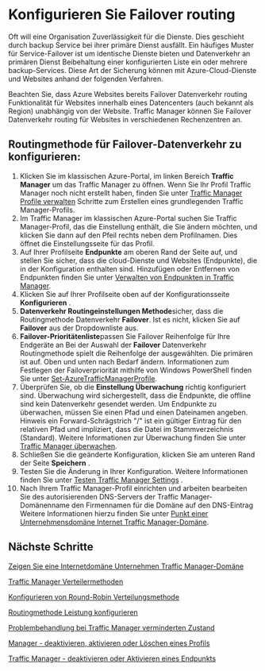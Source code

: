 <properties
   pageTitle="Traffic Manager Failover Datenverkehr Routingmethode konfigurieren | Microsoft Azure"
   description="Dieser Artikel hilft Ihnen Failover Datenverkehr Routingmethode in Traffic Manager konfigurieren"
   services="traffic-manager"
   documentationCenter=""
   authors="sdwheeler"
   manager="carmonm"
   editor="tysonn" />
<tags
   ms.service="traffic-manager"
   ms.devlang="na"
   ms.topic="article"
   ms.tgt_pltfrm="na"
   ms.workload="infrastructure-services"
   ms.date="10/18/2016"
   ms.author="sewhee" />
<!-- repub for nofollow -->

# <a name="configure-failover-routing-method"></a>Konfigurieren Sie Failover routing

Oft will eine Organisation Zuverlässigkeit für die Dienste. Dies geschieht durch backup Service bei ihrer primäre Dienst ausfällt. Ein häufiges Muster für Service-Failover ist um identische Dienste bieten und Datenverkehr an primären Dienst Beibehaltung einer konfigurierten Liste ein oder mehrere backup-Services. Diese Art der Sicherung können mit Azure-Cloud-Dienste und Websites anhand der folgenden Verfahren.

Beachten Sie, dass Azure Websites bereits Failover Datenverkehr routing Funktionalität für Websites innerhalb eines Datencenters (auch bekannt als Region) unabhängig von der Website. Traffic Manager können Sie Failover Datenverkehr routing für Websites in verschiedenen Rechenzentren an.

## <a name="to-configure-failover-traffic-routing-method"></a>Routingmethode für Failover-Datenverkehr zu konfigurieren:

1. Klicken Sie im klassischen Azure-Portal, im linken Bereich **Traffic Manager** um das Traffic Manager zu öffnen. Wenn Sie Ihr Profil Traffic Manager noch nicht erstellt haben, finden Sie unter [Traffic Manager Profile verwalten](traffic-manager-manage-profiles.md) Schritte zum Erstellen eines grundlegenden Traffic Manager-Profils.
2. Im Traffic Manager im klassischen Azure-Portal suchen Sie Traffic Manager-Profil, das die Einstellung enthält, die Sie ändern möchten, und klicken Sie dann auf den Pfeil rechts neben dem Profilnamen. Dies öffnet die Einstellungsseite für das Profil.
3. Auf Ihrer Profilseite **Endpunkte** am oberen Rand der Seite auf, und stellen Sie sicher, dass die cloud-Dienste und Websites (Endpunkte), die in der Konfiguration enthalten sind. Hinzufügen oder Entfernen von Endpunkten finden Sie unter [Verwalten von Endpunkten in Traffic Manager](traffic-manager-endpoints.md).
4. Klicken Sie auf Ihrer Profilseite oben auf der Konfigurationsseite **Konfigurieren** .
5. **Datenverkehr Routingeinstellungen Methode**sicher, dass die Routingmethode Datenverkehr **Failover**. Ist es nicht, klicken Sie auf **Failover** aus der Dropdownliste aus.
6. **Failover-Prioritätenliste**passen Sie Failover Reihenfolge für Ihre Endgeräte an Bei der Auswahl der **Failover** Datenverkehr Routingmethode spielt die Reihenfolge der ausgewählten. Die primären ist auf. Oben und unten nach Bedarf ändern. Informationen zum Festlegen der Failoverpriorität mithilfe von Windows PowerShell finden Sie unter [Set-AzureTrafficManagerProfile](http://go.microsoft.com/fwlink/p/?LinkId=400880).
7. Überprüfen Sie, ob die **Einstellung Überwachung** richtig konfiguriert sind. Überwachung wird sichergestellt, dass die Endpunkte, die offline sind kein Datenverkehr gesendet werden. Um Endpunkte zu überwachen, müssen Sie einen Pfad und einen Dateinamen angeben. Hinweis ein Forward-Schrägstrich "/" ist ein gültiger Eintrag für den relativen Pfad und impliziert, dass die Datei im Stammverzeichnis (Standard). Weitere Informationen zur Überwachung finden Sie unter [Traffic Manager überwachen](traffic-manager-monitoring.md).
8. Schließen Sie die geänderte Konfiguration, klicken Sie am unteren Rand der Seite **Speichern** .
9. Testen Sie die Änderung in Ihrer Konfiguration. Weitere Informationen finden Sie unter [Testen Traffic Manager Settings](traffic-manager-testing-settings.md) .
10. Nach Ihrem Traffic Manager-Profil einrichten und arbeiten bearbeiten Sie des autorisierenden DNS-Servers der Traffic Manager-Domänenname den Firmennamen für die Domäne auf den DNS-Eintrag Weitere Informationen hierzu finden Sie unter [Punkt einer Unternehmensdomäne Internet Traffic Manager-Domäne](traffic-manager-point-internet-domain.md).

## <a name="next-steps"></a>Nächste Schritte

[Zeigen Sie eine Internetdomäne Unternehmen Traffic Manager-Domäne](traffic-manager-point-internet-domain.md)

[Traffic Manager Verteilermethoden](traffic-manager-routing-methods.md)

[Konfigurieren von Round-Robin Verteilungsmethode](traffic-manager-configure-round-robin-routing-method.md)

[Routingmethode Leistung konfigurieren](traffic-manager-configure-performance-routing-method.md)

[Problembehandlung bei Traffic Manager verminderten Zustand](traffic-manager-troubleshooting-degraded.md)

[Manager - deaktivieren, aktivieren oder Löschen eines Profils](disable-enable-or-delete-a-profile.md)

[Traffic Manager - deaktivieren oder Aktivieren eines Endpunkts](disable-or-enable-an-endpoint.md)

